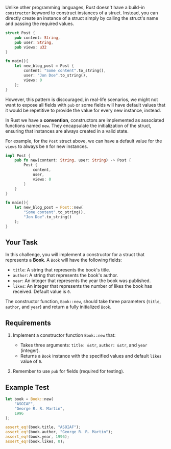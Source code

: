 Unlike other programming languages, Rust doesn't have a build-in `constructor` keyword to construct instances of a struct. Instead, you can directly create an instance of a struct simply by calling the struct's name and passing the required values.

```rust
struct Post {
    pub content: String,
    pub user: String,
    pub views: u32
}

fn main(){
    let new_blog_post = Post {
        content: "Some content".to_string(),
        user: "Jon Doe".to_string(),
        views: 0
    };
}
```

However, this pattern is discouraged, in real-life scenarios, we might not want to expose all fields with `pub` or some fields will have default values that it would be repetitive to provide the value for every new instance, instead.

In Rust we have a **convention**, constructors are implemented as associated functions named `new`. They encapsulate the initialization of the struct, ensuring that instances are always created in a valid state.

For example, for the `Post` struct above, we can have a default value for the `views` to always be `0` for new instances.

```rust
impl Post {
    pub fn new(content: String, user: String) -> Post {
        Post {
            content,
            user,
            views: 0
        }
    }
}

fn main(){
    let new_blog_post = Post::new(
        "Some content".to_string(),
        "Jon Doe".to_string()
    );
}
```

## Your Task

In this challenge, you will implement a constructor for a struct that represents a **Book**. A `Book` will have the following fields:

- `title`: A string that represents the book's title.
- `author`: A string that represents the book's author.
- `year`: An integer that represents the year the book was published.
- `likes`: An integer that represents the number of likes the book has received. Default value is `0`.

The constructor function, `Book::new`, should take three parameters (`title`, `author`, and `year`) and return a fully initialized `Book`.

## Requirements

1. Implement a constructor function `Book::new` that:

   - Takes three arguments: `title: &str`, `author: &str`, and `year` (integer).
   - Returns a `Book` instance with the specified values and default `likes` value of `0`.

2. Remember to use `pub` for fields (required for testing).

## Example Test

```rust
let book = Book::new(
    "ASOIAF",
    "George R. R. Martin",
    1996
);

assert_eq!(book.title, "ASOIAF");
assert_eq!(book.author, "George R. R. Martin");
assert_eq!(book.year, 1996);
assert_eq!(book.likes, 0);
```

